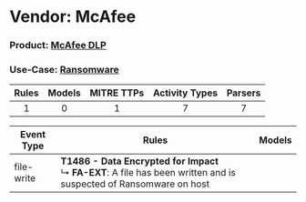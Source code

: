 Vendor: McAfee
==============
### Product: [McAfee DLP](../ds_mcafee_mcafee_dlp.md)
### Use-Case: [Ransomware](../../../../UseCases/uc_ransomware.md)

| Rules | Models | MITRE TTPs | Activity Types | Parsers |
|:-----:|:------:|:----------:|:--------------:|:-------:|
|   1   |   0    |     1      |       7        |    7    |

| Event Type | Rules    | Models |
| ---------- | ---- | ------ |
| file-write | <b>T1486 - Data Encrypted for Impact</b><br> ↳ <b>FA-EXT</b>: A file has been written and is suspected of Ransomware on host |        |